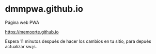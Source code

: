 # dmmpwa.github.io
Página web PWA

https://memoorte.github.io

Espera 11 minutos después de hacer
los cambios en tu sitio, para
depués actualizar sw.js.
